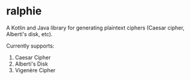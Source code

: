 # ralphie
A Kotlin and Java library for generating plaintext ciphers (Caesar cipher, Alberti's disk, etc).

Currently supports:
 1. Caesar Cipher
 2. Alberti's Disk
 3. Vigenère Cipher